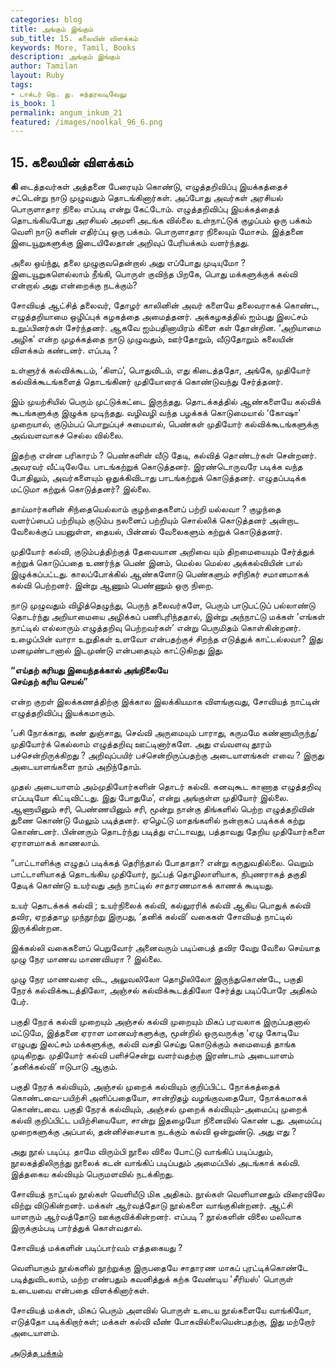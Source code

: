 ```yaml
---
categories: blog
title: அங்கும் இங்கும்
sub_title: 15. கலையின் விளக்கம்
keywords: More, Tamil, Books
description: அங்கும் இங்கும்
author: Tamilan
layout: Ruby
tags:
- டாக்டர் நெ. து. சுந்தரவடிவேலு
is_book: 1
permalink: angum_inkum_21
featured: /images/noolkal_96_6.png
---
```



## 15. கலையின் விளக்கம்

**கி** டைத்தவர்கள் அத்தனை பேரையும் கொண்டு, எழுத்தறிவிப்பு இயக்கத்தைச் சட்டென்று நாடு முழுவதும் தொடங்கினார்கள். அப்போது அவர்கள் அரசியல் பொருளாதார நிலை எப்படி என்று கேட்டோம். எழுத்தறிவிப்பு இயக்கத்தைத் தொடங்கியபோது அரசியல் அமளி அடங்க வில்லை உள்நாட்டுக் குழப்பம் ஒரு பக்கம் வெளி நாடு களின் எதிர்ப்பு ஒரு பக்கம். பொருளாதார நிலையும் மோசம். இத்தனை இடையூறுகளுக்கு இடையிலேதான் அறிவுப் பேரியக்கம் வளர்ந்தது.

அலை ஒய்ந்து, தலை முழுகுவதென்றால் அது எப்போது முடியுமோ ? இடையூறுகளெல்லாம் நீங்கி, பொருள் குவிந்த பிறகே, பொது மக்களுக்குக் கல்வி என்றால் அது என்றைக்கு நடக்கும்?

சோவியத் ஆட்சித் தலைவர், தோழர் காலினின் அவர் களையே தலைவராகக் கொண்ட, எழுத்தறியாமை ஒழிப்புக் கழகத்தை அமைத்தனர். அக்கழகத்தில் ஐம்பது இலட்சம் உறுப்பினர்கள் சேர்ந்தனர். ஆகவே ஐம்பதினாயிரம் கிளை கள் தோன்றின. ‘அறியாமை அழிக’ என்ற முழக்கத்தை நாடு முழுவதும், ஊர்தோறும், வீடுதோறும் கலையின் விளக்கம் கண்டனர். எப்படி ?

உள்ளுர்க் கல்விக்கூடம், ‘கிளப்’, பொதுவிடம், எது கிடைத்ததோ, அங்கே, முதியோர் கல்விக்கூடங்களைத் தொடங்கினர் முதியோரைக் கொண்டுவந்து சேர்த்தனர்.

இம் முயற்சியில் பெரும் முட்டுக்கட்டை இருந்தது. தொடக்கத்தில் ஆண்களையே கல்விக் கூடங்களுக்கு இழுக்க முடிந்தது. வழிவழி வந்த பழக்கக் கொடுமையால் ‘கோஷா’ முறையால், குடும்பப் பொறுப்புச் சுமையால், பெண்கள் முதியோர் கல்விக்கூடங்களுக்கு அவ்வளவாகச் செல்ல வில்லை.

இதற்கு என்ன பரிகாரம் ? பெண்களின் வீடு தேடி, கல்வித் தொண்டர்கள் சென்றனர். அவரவர் வீட்டிலேயே. பாடங்கற்றுக் கொடுத்தனர். இரண்டொருவரே படிக்க வந்த போதிலும், அவர்களையும் ஒதுக்கிவிடாது பாடங்கற்றுக் கொடுத்தனர். எழுதப்படிக்க மட்டுமா கற்றுக் கொடுத்தனர்? இல்லை.

தாய்மார்களின் சிந்தையெல்லாம் குழந்தைகளைப் பற்றி யல்லவா ? குழந்தை வளர்ப்பைப் பற்றியும் குடும்ப நலனைப் பற்றியும் சொல்லிக் கொடுத்தனர் அன்றாட வேலைக்குப் பயனுள்ள, தையல், பின்னல் வேலைகளும் கற்றுக் கொடுத்தனர்.

முதியோர் கல்வி, குடும்பத்திற்குத் தேவையான அறிவை யும் திறமையையும் சேர்த்துக் கற்றுக் கொடுப்பதை உணர்ந்த பெண் இனம், மெல்ல மெல்ல அக்கல்வியின் பால் இழுக்கப்பட்டது. காலப்போக்கில் ஆண்களோடு பெண்களும் சரிநிகர் சமானமாகக் கல்வி பெற்றனர். இன்று ஆணும் பெண்ணும் ஒரு நிறை.

நாடு முழுவதும் விழித்தெழுந்து, பெருந் தலைவர்களே, பெரும் பாடுபட்டுப் பல்லாண்டு தொடர்ந்து அறியாமையை அழிக்கப் பணிபுரிந்ததால், இன்று அந்நாட்டு மக்கள் ‘எங்கள் நாட்டில் எல்லாரும் எழுத்தறிவு பெற்றவர்கள்’ என்று பெருமிதம் கொள்கின்றனர். உழைப்பின் வாரா உறுதிகள் உளவோ என்பதற்குச் சிறந்த எடுத்துக் காட்டல்லவா? இது மனமுண்டானால் இடமுண்டு என்பதையும் காட்டுகிறது இது.

**“எய்தற் கரியது இயைந்தக்கால் அங்நிலையே**  
**செய்தற் கரிய செயல்”**

என்ற குறள் இலக்கணத்திற்கு இக்கால இலக்கியமாக விளங்குவது, சோவியத் நாட்டின் எழுத்தறிவிப்பு இயக்கமாகும்.

‘பசி நோக்காது, கண் துஞ்சாது, செவ்வி அருமையும் பாராது, கருமமே கண்ணாயிருந்து’ முதியோர்க் கெல்லாம் எழுத்தறிவு ஊட்டினார்களே. அது எவ்வளவு தூரம் பச்சென்றிருக்கிறது ? அறிவுப்பயிர் பச்சென்றிருப்பதற்கு அடையாளங்கள் எவை ? இருது அடையாளங்களை நாம் அறிந்தோம்.

முதல் அடையாளம் அம்முதியோர்களின் தொடர் கல்வி. கனவுகூட காணாத எழுத்தறிவு எப்படியோ கிட்டிவிட்டது. இது போதுமே’, என்று அங்குள்ள முதியோர் இல்லை. ஆணாயினும் சரி, பெண்ணயினும் சரி, மூன்று நான்கு திங்களில் பெற்ற எழுத்தறிவின் துணை கொண்டு மேலும் படித்தனர். ஏழெட்டு மாதங்களில் நன்றாகப் படிக்கக் கற்று கொண்டனர். பின்னரும் தொடர்ந்து படித்து எட்டாவது, பத்தாவது தேறிய முதியோர்களை ஏராளமாகக் காணலாம்.

“பாட்டாளிக்கு எழுதப் படிக்கத் தெரிந்தால் போதாதா? என்று கருதுவதில்லை. வெறும் பாட்டாளியாகத் தொடங்கிய முதியோர், நுட்பத் தொழிலாளியாக, நிபுணராகத் தகுதி தேடிக் கொண்டு உயர்வது அந் நாட்டில் சாதாரணமாகக் காணக் கூடியது.

உயர் தொடக்கக் கல்வி ; உயர்நிலைக் கல்வி, கல்லுரரிக் கல்வி ஆகிய பொதுக் கல்வி தவிர, ஏறத்தாழ முந்நூற்று இருபது, ‘தனிக் கல்வி’ வகைகள் சோவியத் நாட்டில் இருக்கின்றன.

இக்கல்லி வகைகளைப் பெறுவோர் அனைவரும் படிப்பைத் தவிர வேறு வேலை செய்யாத முழு நேர மாணவ மாணவியரா ? இல்லை.

முழு நேர மாணவரை விட, அலுவலிலோ தொழிலிலோ இருந்துகொண்டே, பகுதி நேரக் கல்விக்கூடத்திலோ, அஞ்சல் கல்விக்கூடத்திலோ சேர்த்து படிப்போரே அதிகம் பேர்.

பகுதி நேரக் கல்வி முறையும் அஞ்சல் கல்வி முறையும் மிகப் பரவலாக இருப்பதனால் மட்டுமே, இத்தனை ஏராள மானவர்களுக்கு, மூன்றில் ஒருவருக்கு ‘ஏழு கோடியே எழுபது இலட்சம் மக்களுக்கு, கல்வி வசதி செய்து கொடுக்கும் சுமையைத் தாங்க முடிகிறது. முதியோர் கல்வி பளிச்சென்று வளர்வதற்கு இரண்டாம் அடையாளம் ‘தனிக்கல்வி’ ஈடுபாடு ஆகும்.

பகுதி நேரக் கல்வியும், அஞ்சல் முறைக் கல்வியும் குறிப்பிட்ட நோக்கத்தைக் கொண்டவை-பயிற்சி அளிப்பதையோ, சான்றிதழ் வழங்குவதையோ, நோக்கமாகக் கொண்டவை. பகுதி நேரக் கல்வியும், அஞ்சல் முறைக் கல்வியும்-அமைப்பு முறைக் கல்வி குறிப்பிட்ட பயிற்சியையோ, சான்று இதழையோ நினைவில் கொண் டது. அமைப்பு முறைகளுக்கு அப்பால், தன்னிச்சையாக நடக்கும் கல்வி ஒன்றுண்டு. அது எது ?

அது நூல் படிப்பு. தாமே விரும்பி நூலை விலை போட்டு வாங்கிப் படிப்பதும், நூலகத்திலிருந்து நூலைக் கடன் வாங்கிப் படிப்பதும் அமைப்பில் அடங்காக் கல்வி. இத்தகைய கல்வியும் பெருமளவில் நடக்கிறது.

சோவியத் நாட்டில் நூல்கள் வெளியீடு மிக அதிகம். நூல்கள் வெளியானதும் விரைவிலே விற்று விடுகின்றனர். மக்கள் ஆர்வத்தோடு நூல்களை வாங்குகின்றனர். ஆட்சி யாளரும் ஆர்வத்தோடு ஊக்குவிக்கின்றனர். எப்படி ? நூல்களின் விலை மலிவாக இருக்கும்படி பார்த்துக் கொள்வதால்.

சோவியத் மக்களின் படிப்பார்வம் எத்தகையது ?

வெளியாகும் நூல்களில் நூற்றுக்கு இருபதையே சாதாரண மாகப் புரட்டிக்கொண்டே படித்துவிடலாம், மற்ற எண்பதும் கவனித்துக் கற்க வேண்டிய 'சீரியஸ்' பொருள் உடையவை என்பதை விளக்கினார்கள்.

சோவியத் மக்கள், மிகப் பெரும் அளவில் பொருள் உடைய நூல்களையே வாங்கியோ, எடுத்தோ படிக்கிறார்கள்; மக்கள் கல்வி வீண் போகவில்லையென்பதற்கு, இது மற்றோர் அடையாளம்.

[அடுத்த பக்கம்](angum_inkum_22)